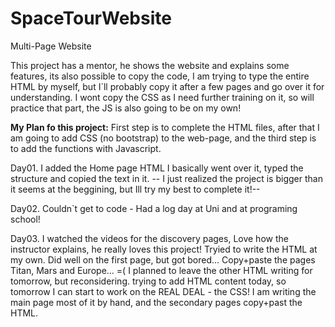 # SpaceTourWebsite

Multi-Page Website

This project has a mentor, he shows the website and explains some features, its also possible to copy the code, I am trying to type the entire HTML by myself, but I`ll probably copy it after a few pages and go over it for understanding. I wont copy the CSS as I need further training on it, so will practice that part, the JS is also going to be on my own!

**My Plan fo this project:**
First step is to complete the HTML files, after that I am going to add CSS (no bootstrap) to the web-page, and the third step is to add the functions with Javascript.

Day01. I added the Home page HTML I basically went over it, typed the structure and copied the text in it.
-- I just realized the project is bigger than it seems at the beggining, but Ill try my best to complete it!--

Day02. Couldn`t get to code - Had a log day at Uni and at programing school!

Day03. I watched the videos for the discovery pages, Love how the instructor explains, he really loves this project! Tryied to write the HTML at my own. Did well on the first page, but got bored... Copy+paste the pages Titan, Mars and Europe... =(
I planned to leave the other HTML writing for tomorrow, but reconsidering. trying to add HTML content today, so tomorrow I can start to work on the REAL DEAL - the CSS!
I am writing the main page most of it by hand, and the secondary pages copy+past the HTML.
